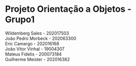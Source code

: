 # Projeto Orientação a Objetos - Grupo1

Wildemberg Sales - 202017503</br>
João Pedro Morbeck - 202063300</br>
Eric Camargo - 202016168</br>
João Vitor Vinhal - 19004307</br>
Mateus Fidelis - 200073184</br>
Guilherme Meister - 202016382</br>
